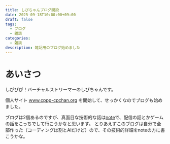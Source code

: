 ```yaml
---
title: しぴちゃんブログ開設
date: 2025-09-18T10:00:00+09:00
draft: false
tags:
  - ブログ
  - 雑談
categories:
  - 雑談
description: 雑記用のブログ始めました
---
```

# あいさつ

しぴぴぴ！バーチャルストリーマーのしぴちゃんです。

個人サイト www.cppp-cpchan.org を開始して、せっかくなのでブログも始めました。

ブログは2個あるのですが、真面目な技術的な話は[note](https://note.com/cppp_cpchan/)で、配信の話とかゲームの話をこっちでして行こうかなと思います。
とりあえずこのブログは自分で全部作った（コーディングは割とAIだけど）ので、その技術的詳細をnoteの方に書こうかな。
